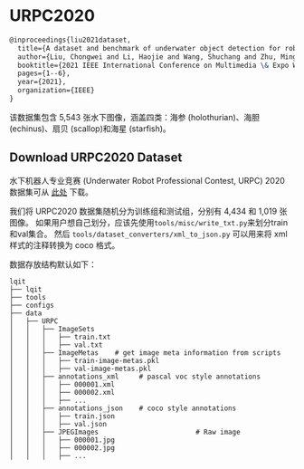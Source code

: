 # URPC2020

```latex
@inproceedings{liu2021dataset,
  title={A dataset and benchmark of underwater object detection for robot picking},
  author={Liu, Chongwei and Li, Haojie and Wang, Shuchang and Zhu, Ming and Wang, Dong and Fan, Xin and Wang, Zhihui},
  booktitle={2021 IEEE International Conference on Multimedia \& Expo Workshops (ICMEW)},
  pages={1--6},
  year={2021},
  organization={IEEE}
}
```

该数据集包含 5,543 张水下图像，涵盖四类：海参 (holothurian)、海胆 (echinus)、扇贝 (scallop)和海星 (starfish)。

## Download URPC2020 Dataset

水下机器人专业竞赛 (Underwater Robot Professional Contest, URPC) 2020 数据集可从 [此处](<>) 下载。

我们将 URPC2020 数据集随机分为训练组和测试组，分别有 4,434 和 1,019 张图像。
如果用户想自己划分，应该先使用`tools/misc/write_txt.py`来划分train和val集合。
然后 `tools/dataset_converters/xml_to_json.py` 可以用来将 xml 样式的注释转换为 coco 格式。

数据存放结构默认如下：

```text
lqit
├── lqit
├── tools
├── configs
├── data
│   ├── URPC
│   │   ├── ImageSets
│   │   │   ├── train.txt
│   │   │   ├── val.txt
│   │   ├── ImageMetas    # get image meta information from scripts
│   │   │   ├── train-image-metas.pkl
│   │   │   ├── val-image-metas.pkl
│   │   ├── annotations_xml     # pascal voc style annotations
│   │   │   ├── 000001.xml
│   │   │   ├── 000002.xml
│   │   │   ├── ...
│   │   ├── annotations_json    # coco style annotations
│   │   │   ├── train.json
│   │   │   ├── val.json
│   │   ├── JPEGImages                        # Raw image
│   │   │   ├── 000001.jpg
│   │   │   ├── 000002.jpg
│   │   │   ├── ...
```
